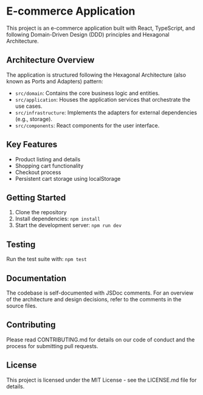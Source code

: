 # E-commerce Application

This project is an e-commerce application built with React, TypeScript, and following Domain-Driven Design (DDD) principles and Hexagonal Architecture.

## Architecture Overview

The application is structured following the Hexagonal Architecture (also known as Ports and Adapters) pattern:

- `src/domain`: Contains the core business logic and entities.
- `src/application`: Houses the application services that orchestrate the use cases.
- `src/infrastructure`: Implements the adapters for external dependencies (e.g., storage).
- `src/components`: React components for the user interface.

## Key Features

- Product listing and details
- Shopping cart functionality
- Checkout process
- Persistent cart storage using localStorage

## Getting Started

1. Clone the repository
2. Install dependencies: `npm install`
3. Start the development server: `npm run dev`

## Testing

Run the test suite with: `npm test`

## Documentation

The codebase is self-documented with JSDoc comments. For an overview of the architecture and design decisions, refer to the comments in the source files.

## Contributing

Please read CONTRIBUTING.md for details on our code of conduct and the process for submitting pull requests.

## License

This project is licensed under the MIT License - see the LICENSE.md file for details.